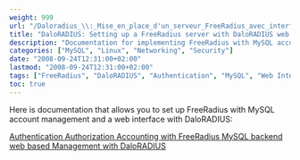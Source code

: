 ```yaml
---
weight: 999
url: "/Daloradius_\\:_Mise_en_place_d'un_serveur_FreeRadius_avec_interface_web_Daloradius/"
title: "DaloRADIUS: Setting up a FreeRadius server with DaloRADIUS web interface"
description: "Documentation for implementing FreeRadius with MySQL account management and DaloRADIUS web interface for Authentication, Authorization, and Accounting."
categories: ["MySQL", "Linux", "Networking", "Security"]
date: "2008-09-24T12:31:00+02:00"
lastmod: "2008-09-24T12:31:00+02:00"
tags: ["FreeRadius", "DaloRADIUS", "Authentication", "MySQL", "Web Interface", "AAA", "RADIUS"]
toc: true
---
```


Here is documentation that allows you to set up FreeRadius with MySQL account management and a web interface with DaloRADIUS:

[Authentication Authorization Accounting with FreeRadius MySQL backend web based Management with DaloRADIUS](/pdf/authentication_authorization_accounting_with_freeradius_mysql_backend_web_based_management_with_daloradius.pdf)
